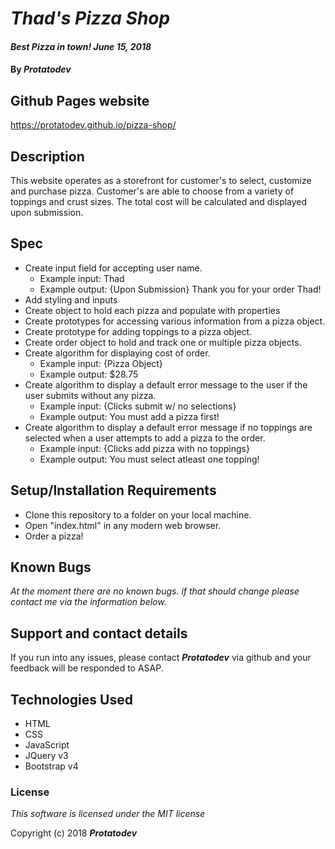 # _Thad's Pizza Shop_

#### _Best Pizza in town! June 15, 2018_

#### By _**Protatodev**_

## Github Pages website
https://protatodev.github.io/pizza-shop/

## Description

This website operates as a storefront for customer's to select, customize and purchase pizza. Customer's are able to choose from a variety of toppings and crust sizes. The total cost will be calculated and displayed upon submission.

## Spec
- Create input field for accepting user name.
  - Example input: Thad
  - Example output: {Upon Submission} Thank you for your order Thad!
- Add styling and inputs
- Create object to hold each pizza and populate with properties
- Create prototypes for accessing various information from a pizza object.
- Create prototype for adding toppings to a pizza object.
- Create order object to hold and track one or multiple pizza objects.
- Create algorithm for displaying cost of order.
  - Example input: {Pizza Object}
  - Example output: $28.75
- Create algorithm to display a default error message to the user if the user submits without any pizza.
  - Example input: {Clicks submit w/ no selections}
  - Example output: You must add a pizza first!
- Create algorithm to display a default error message if no toppings are selected when a user attempts to add a pizza to the order.
  - Example input: {Clicks add pizza with no toppings}
  - Example output: You must select atleast one topping!

## Setup/Installation Requirements

* Clone this repository to a folder on your local machine.
* Open "index.html" in any modern web browser.
* Order a pizza!

## Known Bugs

_At the moment there are no known bugs. if that should change please contact me via the information below._

## Support and contact details

If you run into any issues, please contact **_Protatodev_** via github and your feedback will be responded to ASAP.

## Technologies Used

* HTML
* CSS
* JavaScript
* JQuery v3
* Bootstrap v4

### License

*This software is licensed under the MIT license*

Copyright (c) 2018 **_Protatodev_**
